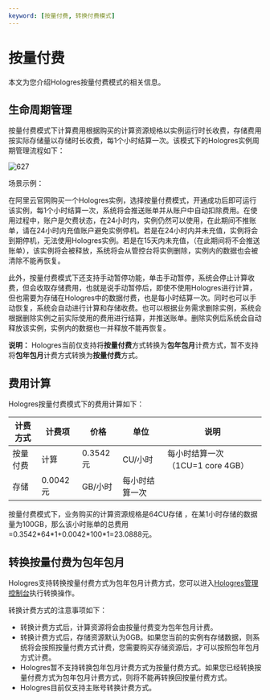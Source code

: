 ```yaml
---
keyword: [按量付费, 转换付费模式]
---
```


# 按量付费

本文为您介绍Hologres按量付费模式的相关信息。

## 生命周期管理

按量付费模式下计算费用根据购买的计算资源规格以实例运行时长收费，存储费用按实际存储量以存储时长收费，每1个小时结算一次。该模式下的Hologres实例周期管理流程如下：

![627](https://static-aliyun-doc.oss-accelerate.aliyuncs.com/assets/img/zh-CN/8271250161/p77369.png)

场景示例：

在阿里云官网购买一个Hologres实例，选择按量付费模式，开通成功后即可运行该实例，每1个小时结算一次，系统将会推送账单并从账户中自动扣除费用。在使用过程中，账户是欠费状态，在24小时内，实例仍然可以使用，在此期间不推账单，请在24小时内充值账户避免实例停机。若是在24小时内并未充值，实例将会到期停机，无法使用Hologres实例。若是在15天内未充值，（在此期间将不会推送账单），该实例将会被释放，系统将会从管控台将实例删除，实例内的数据也会被清除不能再恢复。

此外，按量付费模式下还支持手动暂停功能，单击手动暂停，系统会停止计算收费，但会收取存储费用，也就是说手动暂停后，即使不使用Hologres进行计算，但也需要为存储在Hologres中的数据付费，也是每小时结算一次。同时也可以手动恢复，系统会自动进行计算和存储收费。也可以根据业务需求删除实例，系统会根据删除实例之前实际使用的费用进行结算，并推送账单。删除实例后系统会自动释放该实例，实例内的数据也一并释放不能再恢复。

**说明：** Hologres当前仅支持将**按量付费**方式转换为**包年包月**计费方式，暂不支持将**包年包月**计费方式转换为**按量付费**方式。

## 费用计算

Hologres按量付费模式下的费用计算如下：

|计费方式|计费项|价格|单位|说明|
|----|---|--|--|--|
|按量付费|计算|0.3542元|CU/小时|每小时结算一次（1CU=1 core 4GB）|
|存储|0.0042元|GB/小时|每小时结算一次|

按量付费模式下，业务购买的计算资源规格是64CU存储 ，在某1小时存储的数据量为100GB，那么该小时账单的总费用=0.3542\*64\*1+0.0042\*100\*1=23.0888元。

## 转换按量付费为包年包月

Hologres支持转换按量付费方式为包年包月计费方式，您可以进入[Hologres管理控制台](https://hologram.console.aliyun.com/#/instance)执行转换操作。

转换计费方式的注意事项如下：

-   转换计费方式后，计算资源将会由按量付费变为包年包月计费。
-   转换计费方式后，存储资源默认为0GB。如果您当前的实例有存储数据，则系统将会按照按量付费方式计费，您需要购买存储资源后，才可以按照包年包月方式计费。
-   Hologres暂不支持转换包年包月计费方式为按量付费方式。如果您已经转换按量付费方式为包年包月计费方式，则将不能再转换回按量付费方式。
-   Hologres目前仅支持主账号转换计费方式。

